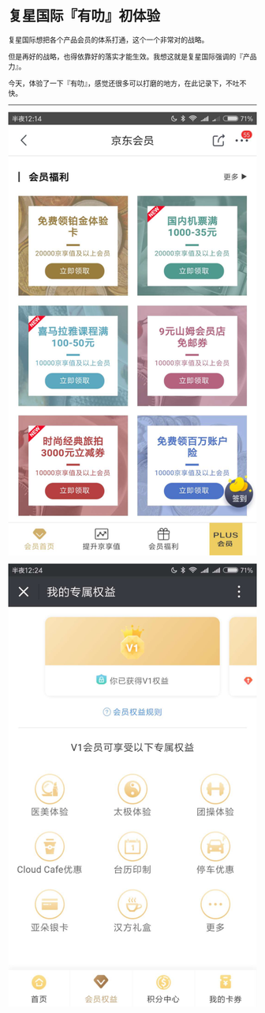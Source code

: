 # 复星国际『有叻』初体验
复星国际想把各个产品会员的体系打通，这个一个非常对的战略。

但是再好的战略，也得依靠好的落实才能生效。我想这就是复星国际强调的『产品力』。

今天，体验了一下『有叻』，感觉还很多可以打磨的地方，在此记录下，不吐不快。

---

  

  

  

![9751517588909_.jpg](/-/S/jpg/lL6oHYIWJfZhspESgf1L7m-dcEPcc91DdaUahA.jpg)

![WechatIMG974.jpeg](/-/S/jpeg/Kry6R0SviibTVhy8-G5Nqc2z8u7bVgRur_BSxA.jpeg)